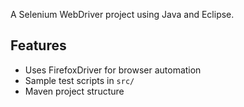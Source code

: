 A Selenium WebDriver project using Java and Eclipse.

## Features
- Uses FirefoxDriver for browser automation
- Sample test scripts in `src/`
- Maven project structure


